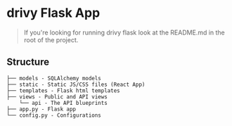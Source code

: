 drivy Flask App
=================

> If you're looking for running drivy flask look at the README.md in the root of the project.

    
Structure
----------

   
    ├── models - SQLAlchemy models 
    ├── static - Static JS/CSS files (React App)
    ├── templates - Flask html templates
    ├── views - Public and API views 
        └── api - The API blueprints  
    ├── app.py - Flask app 
    └── config.py - Configurations
